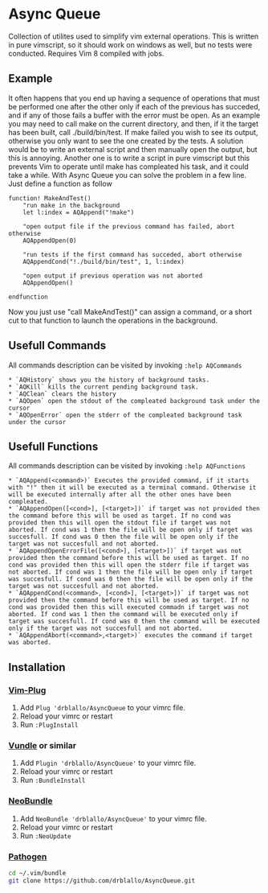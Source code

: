 # Async Queue

Collection of utilites used to simplify vim external operations.
This is written in pure vimscript, so it should work on windows as well, but no tests were conducted.
Requires Vim 8 compiled with jobs.

## Example

It often happens that you end up having a sequence of operations that must be performed one after the other only if each of the previous has succeded, and if any of those fails a buffer with the error must be open.
As an example you may need to call make on the current directory, and then, if it the target has been built, call ./build/bin/test. If make failed you wish to see its output, otherwise you only want to see the one created by the tests.
A solution would be to write an external script and then manually open the output, but this is annoying. Another one is to write a script in pure vimscript but this prevents Vim to operate until make has compleated his task, and it could take a while.
With Async Queue you can solve the problem in a few line. Just define a function as follow

```vim
function! MakeAndTest()
	"run make in the background
	let l:index = AQAppend("!make")

	"open output file if the previous command has failed, abort otherwise
	AQAppendOpen(0)	

	"run tests if the first command has succeded, abort otherwise
	AQAppendCond("!./build/bin/test", 1, l:index)

	"open output if previous operation was not aborted
	AQAppendOpen()

endfunction
```

Now you just use "call MakeAndTest()" can assign a command, or a short cut to that function to launch the operations in the background.

## Usefull Commands
All commands description can be visited by invoking `:help AQCommands`

	* `AQHistory` shows you the history of background tasks.
	* `AQKill` kills the current pending background task.
	* `AQClean` clears the history
	* `AQOpen` open the stdout of the compleated background task under the cursor
	* `AQOpenError` open the stderr of the compleated background task under the cursor

## Usefull Functions
All commands description can be visited by invoking `:help AQFunctions`

	* `AQAppend(<command>)` Executes the provided command, if it starts with "!" then it will be executed as a terminal command. Otherwise it will be executed internally after all the other ones have been compleated.
	* `AQAppendOpen([<cond>], [<target>])` if target was not provided then the command before this will be used as target. If no cond was provided then this will open the stdout file if target was not aborted. If cond was 1 then the file will be open only if target was succesfull. If cond was 0 then the file will be open only if the target was not succesfull and not aborted.
	* `AQAppendOpenErrorFile([<cond>], [<target>])` if target was not provided then the command before this will be used as target. If no cond was provided then this will open the stderr file if target was not aborted. If cond was 1 then the file will be open only if target was succesfull. If cond was 0 then the file will be open only if the target was not succesfull and not aborted.
	* `AQAppendCond(<command>, [<cond>], [<target>])` if target was not provided then the command before this will be used as target. If no cond was provided then this will executed commadn if target was not aborted. If cond was 1 then the command will be executed only if target was succesfull. If cond was 0 then the command will be executed only if the target was not succesfull and not aborted.
	* `AQAppendAbort(<command>,<target>)` executes the command if target was aborted. 


## Installation

### [Vim-Plug](https://github.com/junegunn/vim-plug)

1. Add `Plug 'drblallo/AsyncQueue` to your vimrc file.
2. Reload your vimrc or restart
3. Run `:PlugInstall`

### [Vundle](https://github.com/VundleVim/Vundle.vim) or similar

1. Add `Plugin 'drblallo/AsyncQueue'` to your vimrc file.
2. Reload your vimrc or restart
3. Run `:BundleInstall`

### [NeoBundle](https://github.com/Shougo/neobundle.vim)

1. Add `NeoBundle 'drblallo/AsyncQueue'` to your vimrc file.
2. Reload your vimrc or restart
3. Run `:NeoUpdate`

### [Pathogen](https://github.com/tpope/vim-pathogen)

```sh
cd ~/.vim/bundle
git clone https://github.com/drblallo/AsyncQueue.git
```
